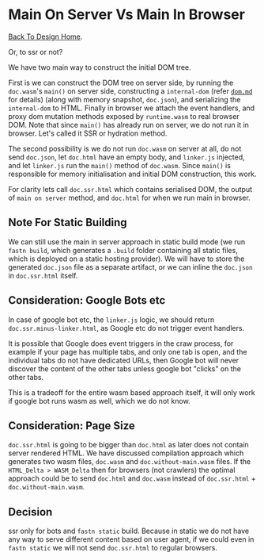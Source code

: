 # Main On Server Vs Main In Browser

[Back To Design Home](./).

Or, to ssr or not?

We have two main way to construct the initial DOM tree.

First is we can construct the DOM tree on server side, by running the `doc.wasm`'s `main()` on server side, constructing
a `internal-dom` (refer [`dom.md`](dom.md) for details) (along with memory snapshot, `doc.json`), and serializing the
`internal-dom` to HTML. Finally in browser we attach the event handlers, and proxy dom mutation methods exposed by
`runtime.wasm` to real browser DOM. Note that since `main()` has already run on server, we do not run it in browser.
Let's called it SSR or hydration method.

The second possibility is we do not run `doc.wasm` on server at all, do not send `doc.json`, let `doc.html` have an
empty body, and `linker.js` injected, and let `linker.js` run the `main()` method of `doc.wasm`. Since `main()` is
responsible for memory initialisation and initial DOM construction, this work.

For clarity lets call `doc.ssr.html` which contains serialised DOM, the output of `main on server` method, and
`doc.html` for when we run main in browser.

## Note For Static Building

We can still use the main in server approach in static build mode (we run `fastn build`, which generates a `.build`
folder containing all static files, which is deployed on a static hosting provider). We will have to store the generated
`doc.json` file as a separate artifact, or we can inline the `doc.json` in `doc.ssr.html` itself.

## Consideration: Google Bots etc

In case of google bot etc, the `linker.js` logic, we should return `doc.ssr.minus-linker.html`, as Google etc do not
trigger event handlers.

It is possible that Google does event triggers in the craw process, for example if your page has multiple tabs, and
only one tab is open, and the individual tabs do not have dedicated URLs, then Google bot will never discover the
content of the other tabs unless google bot "clicks" on the other tabs.

This is a tradeoff for the entire wasm based approach itself, it will only work if google bot runs wasm as well, which
we do not know.

## Consideration: Page Size

`doc.ssr.html` is going to be bigger than `doc.html` as later does not contain server rendered HTML. We have discussed
compilation approach which generates two wasm files, `doc.wasm` and `doc.without-main.wasm` files. If the `HTML_Delta >
WASM_Delta` then for browsers (not crawlers) the optimal approach could be to send `doc.html` and `doc.wasm` instead of
`doc.ssr.html` + `doc.without-main.wasm`.

## Decision

ssr only for bots and `fastn static` build. Because in static we do not have any way to serve different content based on
user agent, if we could even in `fastn static` we will not send `doc.ssr.html` to regular browsers.

